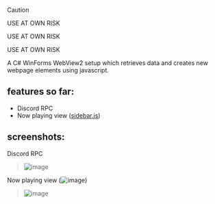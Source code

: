 > [!CAUTION]
> USE AT OWN RISK
> 
> USE AT OWN RISK
> 
> USE AT OWN RISK

A C# WinForms WebView2 setup which retrieves data and creates new webpage elements using javascript.

## features so far:
- Discord RPC
- Now playing view ([sidebar.js](https://github.com/1Kxhu/soundcloud-extras-standalone/blob/master/soundcloud-rpc/sidebar.js))

## screenshots:
Discord RPC
> ![image](https://github.com/user-attachments/assets/ec51a26f-fd18-4717-ae84-3330a5ebc8cc)

Now playing view (![image](https://github.com/user-attachments/assets/a6afa11b-0c15-4445-885a-aaebdc2260fa))
> ![image](https://github.com/user-attachments/assets/3b479564-0805-44c6-9ad7-0f9c83a39f38)
